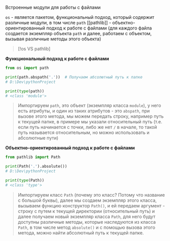 Встроенные модули для работы с файлами

`os` - является пакетом, функциональный подход, который содержит различные модули, в том числе `path`
[[pathlib]] - объектно-ориентированный подход к работе с файлами (для каждого файла создается экземпляр объекта `path` и далее, работаем с объектом, вызывая различные методы этого объекта)

>[!os VS pathlib]

**Функциональный подход к работе с файлами** 
```Python
from os import path

print(path.abspath('.'))  # Получаем абсолютный путь к папке
# D:\Dev\pythonProject

print(type(path))
# <class 'module'> 
```
> Импортируем `path`, это объект (экземпляр класса `module`), у него есть атрибуты, и один из таких атрибутов - это `abspath`, при вызове этого метода, мы можем передать строку, например путь к текущей папке, в примере мы указали относительный путь (т.е. если путь начинается с точки, либо же нет `/` в начале, то такой путь называется относительным, но можно использовать и абсолютные пути)

**Объектно-ориентированный подход к работе с файлами**
```Python
from pathlib import Path

print(Path('.').absolute())
# D:\Dev\pythonProject

print(type(Path))
# <class 'type'>
```
>Импортируем класс `Path` (почему это класс? Потому что название с большой буквы), далее мы создаем экземпляр этого класса, вызываем функцию конструктор `Path()`, и ей передаем аргумент - строку с путем к текущей директории (относительный путь) и далее получаем новый экземпляр класса `Path`, для него будут доступны различные методы, которые наследуются из класса `Path`, в том числе метод `absolute()` и с помощью вызова этого метода, можно найти абсолютный путь к текущей папке.